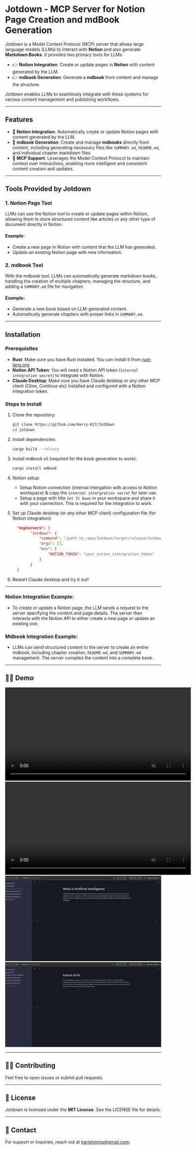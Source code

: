 # Jotdown - MCP Server for Notion Page Creation and mdBook Generation

Jotdown is a Model Context Protocol (MCP) server that allows large language models (LLMs) to interact with **Notion** and also generate **Markdown Books**. It provides two primary tools for LLMs:

- 👉  **Notion Integration**: Create or update pages in **Notion** with content generated by the LLM.
- 👉  **mdbook Generation**: Generate a **mdbook** from content and manage the structure.

Jotdown enables LLMs to seamlessly integrate with these systems for various content management and publishing workflows.

---

## Features

- 🌿 **Notion Integration**: Automatically create or update Notion pages with content generated by the LLM.
- 🌿 **mdbook Generation**: Create and manage **mdbooks** directly from content, including generating necessary files like `SUMMARY.md`, `README.md`, and individual chapter markdown files.
- 🌿 **MCP Support**: Leverages the Model Context Protocol to maintain context over interactions, enabling more intelligent and consistent content creation and updates.

---

## Tools Provided by Jotdown

### 1. **Notion Page Tool**
   LLMs can use the Notion tool to create or update pages within Notion, allowing them to store structured content like articles or any other type of document directly in Notion.

   #### Example:
   - Create a new page in Notion with content that the LLM has generated.
   - Update an existing Notion page with new information.

### 2. **mdbook Tool**
   With the mdbook tool, LLMs can automatically generate markdown books, handling the creation of multiple chapters, managing the structure, and adding a `SUMMARY.md` file for navigation.

   #### Example:
   - Generate a new book based on LLM-generated content.
   - Automatically generate chapters with proper links in `SUMMARY.md`.

---

## Installation

### Prerequisites

- **Rust**: Make sure you have Rust installed. You can install it from [rust-lang.org](https://www.rust-lang.org/).
- **Notion API Token**: You will need a Notion API token (`internal integration secret`) to integrate with Notion.
- **Claude Desktop**: Make sure you have Claude desktop or any other MCP client (Cline, Continue etc) installed and configured with a Notion integration token.

### Steps to Install

1. Clone the repository:

    ```bash
    git clone https://github.com/Harry-027/JotDown
    cd jotdown
    ```

2. Install dependencies:

    ```bash
    cargo build --release
    ```

3. Install mdbook cli (required for the book generation to work):

    ```bash
    cargo install mdbook
    ```

4. Notion setup:

    * Setup Notion connection (internal intergation with access to Notion workspace) & copy the `internal intergration secret` for later use.
    * Setup a page with title `Jot It Down` in your workspace and share it with your connection. This is required for the integration to work.

5. Set up Claude desktop (or any other MCP client) configuration file (for Notion integration):
    ```json
      "mcpServers": {
            "Jotdown": {
                "command": "/path_to_repo/Jotdown/target/release/Jotdown",
                "args": [],
                "env": {
                    "NOTION_TOKEN": "your_notion_intergration_token"
                }
            }
      }
    ```

6. Restart Claude desktop and try it out!

---

### Notion Integration Example:

- To create or update a Notion page, the LLM sends a request to the server specifying the content and page details. The server then interacts with the Notion API to either create a new page or update an existing one.

### Mdbook Integration Example:

- LLMs can send structured content to the server to create an entire mdbook, including chapter creation, `README.md`, and `SUMMARY.md` management. The server compiles the content into a complete book.

---

## 🧑‍💻 Demo

<video src="./demo/demo_1.mp4" width="600" autoplay loop muted></video>
<video src="./demo/demo_2.mp4" width="600" autoplay loop muted></video>
![Demo mdbook screenshot 1](./demo/demo_s_1.png)
![Demo mdbook screenshot 2](./demo/demo_s_2.png)

---

## 🧑‍💻 Contributing

Feel free to open issues or submit pull requests.

---

## 📜 License

Jotdown is licensed under the **MIT License**. See the LICENSE file for details.

---

## 📧 Contact

For support or inquiries, reach out at [harishmmp@gmail.com](mailto:harishmmp@gmail.com).
